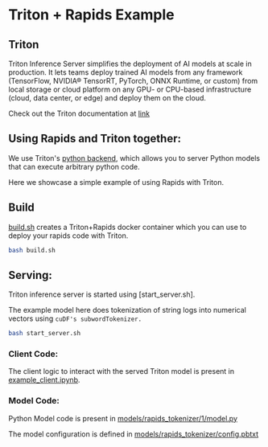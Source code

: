 # Triton + Rapids Example

## Triton
Triton Inference Server simplifies the deployment of AI models at scale in production. It lets teams deploy trained AI models from any framework (TensorFlow, NVIDIA® TensorRT, PyTorch, ONNX Runtime, or custom) from local storage or cloud platform on any GPU- or CPU-based infrastructure (cloud, data center, or edge) and deploy them on the cloud. 

Check out the Triton documentation at [link](https://github.com/triton-inference-server/server/blob/r21.04/README.md#documentation)

## Using Rapids and Triton together:

We use Triton's [python backend](https://github.com/triton-inference-server/python_backend), which allows you to server Python models that can execute arbitrary python code. 

Here we showcase a simple example of using Rapids with Triton.

## Build 

[build.sh](build.sh) creates a Triton+Rapids docker container which you can use to deploy your rapids code with Triton.  

```bash
bash build.sh
```

## Serving:

Triton inference server is started using [start_server.sh]. 

The example model here does tokenization of string logs into numerical vectors using `cuDF's subwordTokenizer.`  

```bash
bash start_server.sh
```

### Client Code:
The client logic to interact with the served Triton model is present in [example_client.ipynb](example_client.ipynb). 

### Model Code:

Python Model code is present in [models/rapids_tokenizer/1/model.py](models/rapids_tokenizer/1/model.py)

The model configuration is defined in [models/rapids_tokenizer/config.pbtxt](models/rapids_tokenizer/config.pbtxt)
